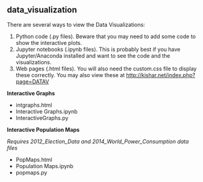 ## data_visualization

There are several ways to view the Data Visualizations:
1) Python code (.py files). Beware that you may need to add some code to show the interactive plots.
2) Jupyter notebooks (.ipynb files). This is probably best if you have Jupyter/Anaconda installed and want to see the code and the visualizations.
3) Web pages (.html files).  You will also need the custom.css file to display these correctly. You may also view these at http://kishar.net/index.php?page=DATAV

**Interactive Graphs**

* intgraphs.html
* Interactive Graphs.ipynb
* InteractiveGraphs.py

**Interactive Population Maps**

*Requires 2012_Election_Data and 2014_World_Power_Consumption data files*
* PopMaps.html
* Population Maps.ipynb
* popmaps.py
